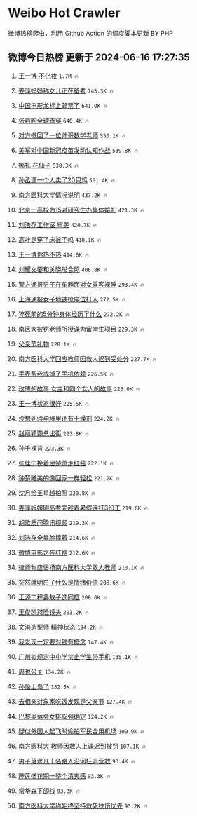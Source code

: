 # Weibo Hot Crawler 



微博热榜爬虫，利用 Github Action 的调度脚本更新 BY PHP 


## 微博今日热榜 更新于 2024-06-16 17:27:35 
1. [王一博 不化妆](https://s.weibo.com/weibo?q=%E7%8E%8B%E4%B8%80%E5%8D%9A%20%E4%B8%8D%E5%8C%96%E5%A6%86&t=31&band_rank=1&Refer=top) `1.7M 🔥` 

1. [姜萍妈妈称女儿正在备考](https://s.weibo.com/weibo?q=%E5%A7%9C%E8%90%8D%E5%A6%88%E5%A6%88%E7%A7%B0%E5%A5%B3%E5%84%BF%E6%AD%A3%E5%9C%A8%E5%A4%87%E8%80%83&t=31&band_rank=2&Refer=top) `743.3K 🔥` 

1. [中国电影龙标上邮票了](https://s.weibo.com/weibo?q=%23%E4%B8%AD%E5%9B%BD%E7%94%B5%E5%BD%B1%E9%BE%99%E6%A0%87%E4%B8%8A%E9%82%AE%E7%A5%A8%E4%BA%86%23&t=31&band_rank=3&Refer=top) `641.0K 🔥` 

1. [张若昀全球首穿](https://s.weibo.com/weibo?q=%23%E5%BC%A0%E8%8B%A5%E6%98%80%E5%85%A8%E7%90%83%E9%A6%96%E7%A9%BF%23&t=31&band_rank=4&Refer=top) `640.4K 🔥` 

1. [对方撤回了一位帅哥数学老师](https://s.weibo.com/weibo?q=%E5%AF%B9%E6%96%B9%E6%92%A4%E5%9B%9E%E4%BA%86%E4%B8%80%E4%BD%8D%E5%B8%85%E5%93%A5%E6%95%B0%E5%AD%A6%E8%80%81%E5%B8%88&t=31&band_rank=5&Refer=top) `550.1K 🔥` 

1. [美军对中国新冠疫苗发动认知作战](https://s.weibo.com/weibo?q=%23%E7%BE%8E%E5%86%9B%E5%AF%B9%E4%B8%AD%E5%9B%BD%E6%96%B0%E5%86%A0%E7%96%AB%E8%8B%97%E5%8F%91%E5%8A%A8%E8%AE%A4%E7%9F%A5%E4%BD%9C%E6%88%98%23&t=31&band_rank=6&Refer=top) `539.8K 🔥` 

1. [娜扎 花仙子](https://s.weibo.com/weibo?q=%E5%A8%9C%E6%89%8E%20%E8%8A%B1%E4%BB%99%E5%AD%90&t=31&band_rank=7&Refer=top) `538.3K 🔥` 

1. [孙丞潇一个人卖了20只鸡](https://s.weibo.com/weibo?q=%23%E5%AD%99%E4%B8%9E%E6%BD%87%E4%B8%80%E4%B8%AA%E4%BA%BA%E5%8D%96%E4%BA%8620%E5%8F%AA%E9%B8%A1%23&t=31&band_rank=8&Refer=top) `501.4K 🔥` 

1. [南方医科大学情况说明](https://s.weibo.com/weibo?q=%23%E5%8D%97%E6%96%B9%E5%8C%BB%E7%A7%91%E5%A4%A7%E5%AD%A6%E6%83%85%E5%86%B5%E8%AF%B4%E6%98%8E%23&t=31&band_rank=9&Refer=top) `437.2K 🔥` 

1. [北京一高校为15对研究生办集体婚礼](https://s.weibo.com/weibo?q=%23%E5%8C%97%E4%BA%AC%E4%B8%80%E9%AB%98%E6%A0%A1%E4%B8%BA15%E5%AF%B9%E7%A0%94%E7%A9%B6%E7%94%9F%E5%8A%9E%E9%9B%86%E4%BD%93%E5%A9%9A%E7%A4%BC%23&t=31&band_rank=10&Refer=top) `421.3K 🔥` 

1. [刘浩存工作室 审美](https://s.weibo.com/weibo?q=%E5%88%98%E6%B5%A9%E5%AD%98%E5%B7%A5%E4%BD%9C%E5%AE%A4%20%E5%AE%A1%E7%BE%8E&t=31&band_rank=11&Refer=top) `420.7K 🔥` 

1. [高叶是穿了床被子吗](https://s.weibo.com/weibo?q=%23%E9%AB%98%E5%8F%B6%E6%98%AF%E7%A9%BF%E4%BA%86%E5%BA%8A%E8%A2%AB%E5%AD%90%E5%90%97%23&t=31&band_rank=12&Refer=top) `418.1K 🔥` 

1. [王一博你热不热](https://s.weibo.com/weibo?q=%E7%8E%8B%E4%B8%80%E5%8D%9A%E4%BD%A0%E7%83%AD%E4%B8%8D%E7%83%AD&t=31&band_rank=13&Refer=top) `414.6K 🔥` 

1. [刘耀文要和关晓彤合照](https://s.weibo.com/weibo?q=%23%E5%88%98%E8%80%80%E6%96%87%E8%A6%81%E5%92%8C%E5%85%B3%E6%99%93%E5%BD%A4%E5%90%88%E7%85%A7%23&t=31&band_rank=14&Refer=top) `406.8K 🔥` 

1. [警方通报男子在车厢面对女乘客裸睡](https://s.weibo.com/weibo?q=%23%E8%AD%A6%E6%96%B9%E9%80%9A%E6%8A%A5%E7%94%B7%E5%AD%90%E5%9C%A8%E8%BD%A6%E5%8E%A2%E9%9D%A2%E5%AF%B9%E5%A5%B3%E4%B9%98%E5%AE%A2%E8%A3%B8%E7%9D%A1%23&t=31&band_rank=15&Refer=top) `293.4K 🔥` 

1. [上海通报女子地铁抢座位打人](https://s.weibo.com/weibo?q=%23%E4%B8%8A%E6%B5%B7%E9%80%9A%E6%8A%A5%E5%A5%B3%E5%AD%90%E5%9C%B0%E9%93%81%E6%8A%A2%E5%BA%A7%E4%BD%8D%E6%89%93%E4%BA%BA%23&t=31&band_rank=16&Refer=top) `272.5K 🔥` 

1. [猝死前的5分钟身体经历了什么](https://s.weibo.com/weibo?q=%23%E7%8C%9D%E6%AD%BB%E5%89%8D%E7%9A%845%E5%88%86%E9%92%9F%E8%BA%AB%E4%BD%93%E7%BB%8F%E5%8E%86%E4%BA%86%E4%BB%80%E4%B9%88%23&t=31&band_rank=17&Refer=top) `272.2K 🔥` 

1. [南医大被罚老师所授课为留学生项目](https://s.weibo.com/weibo?q=%23%E5%8D%97%E5%8C%BB%E5%A4%A7%E8%A2%AB%E7%BD%9A%E8%80%81%E5%B8%88%E6%89%80%E6%8E%88%E8%AF%BE%E4%B8%BA%E7%95%99%E5%AD%A6%E7%94%9F%E9%A1%B9%E7%9B%AE%23&t=31&band_rank=18&Refer=top) `229.3K 🔥` 

1. [父亲节礼物](https://s.weibo.com/weibo?q=%E7%88%B6%E4%BA%B2%E8%8A%82%E7%A4%BC%E7%89%A9&t=31&band_rank=19&Refer=top) `228.1K 🔥` 

1. [南方医科大学回应教师因救人迟到受处分](https://s.weibo.com/weibo?q=%23%E5%8D%97%E6%96%B9%E5%8C%BB%E7%A7%91%E5%A4%A7%E5%AD%A6%E5%9B%9E%E5%BA%94%E6%95%99%E5%B8%88%E5%9B%A0%E6%95%91%E4%BA%BA%E8%BF%9F%E5%88%B0%E5%8F%97%E5%A4%84%E5%88%86%23&t=31&band_rank=20&Refer=top) `227.7K 🔥` 

1. [手表帮我戒掉了手机依赖](https://s.weibo.com/weibo?q=%23%E6%89%8B%E8%A1%A8%E5%B8%AE%E6%88%91%E6%88%92%E6%8E%89%E4%BA%86%E6%89%8B%E6%9C%BA%E4%BE%9D%E8%B5%96%23&t=31&band_rank=21&Refer=top) `226.5K 🔥` 

1. [玫瑰的故事 女主和四个女人的故事](https://s.weibo.com/weibo?q=%E7%8E%AB%E7%91%B0%E7%9A%84%E6%95%85%E4%BA%8B%20%E5%A5%B3%E4%B8%BB%E5%92%8C%E5%9B%9B%E4%B8%AA%E5%A5%B3%E4%BA%BA%E7%9A%84%E6%95%85%E4%BA%8B&t=31&band_rank=22&Refer=top) `226.0K 🔥` 

1. [王一博状态很好](https://s.weibo.com/weibo?q=%E7%8E%8B%E4%B8%80%E5%8D%9A%E7%8A%B6%E6%80%81%E5%BE%88%E5%A5%BD&t=31&band_rank=23&Refer=top) `225.5K 🔥` 

1. [没想到验孕棒里还有干燥剂](https://s.weibo.com/weibo?q=%23%E6%B2%A1%E6%83%B3%E5%88%B0%E9%AA%8C%E5%AD%95%E6%A3%92%E9%87%8C%E8%BF%98%E6%9C%89%E5%B9%B2%E7%87%A5%E5%89%82%23&t=31&band_rank=24&Refer=top) `224.2K 🔥` 

1. [赵丽颖霸总出街](https://s.weibo.com/weibo?q=%23%E8%B5%B5%E4%B8%BD%E9%A2%96%E9%9C%B8%E6%80%BB%E5%87%BA%E8%A1%97%23&t=31&band_rank=25&Refer=top) `223.8K 🔥` 

1. [孙千裸背](https://s.weibo.com/weibo?q=%23%E5%AD%99%E5%8D%83%E8%A3%B8%E8%83%8C%23&t=31&band_rank=26&Refer=top) `223.3K 🔥` 

1. [张佳宁挽着屈楚萧走红毯](https://s.weibo.com/weibo?q=%23%E5%BC%A0%E4%BD%B3%E5%AE%81%E6%8C%BD%E7%9D%80%E5%B1%88%E6%A5%9A%E8%90%A7%E8%B5%B0%E7%BA%A2%E6%AF%AF%23&t=31&band_rank=27&Refer=top) `222.1K 🔥` 

1. [钟楚曦美的像回家一样轻松](https://s.weibo.com/weibo?q=%23%E9%92%9F%E6%A5%9A%E6%9B%A6%E7%BE%8E%E7%9A%84%E5%83%8F%E5%9B%9E%E5%AE%B6%E4%B8%80%E6%A0%B7%E8%BD%BB%E6%9D%BE%23&t=31&band_rank=28&Refer=top) `221.2K 🔥` 

1. [沈月给王星越拍照](https://s.weibo.com/weibo?q=%23%E6%B2%88%E6%9C%88%E7%BB%99%E7%8E%8B%E6%98%9F%E8%B6%8A%E6%8B%8D%E7%85%A7%23&t=31&band_rank=29&Refer=top) `220.8K 🔥` 

1. [姜萍姐姐刚高考完趁着暑假连打3份工](https://s.weibo.com/weibo?q=%23%E5%A7%9C%E8%90%8D%E5%A7%90%E5%A7%90%E5%88%9A%E9%AB%98%E8%80%83%E5%AE%8C%E8%B6%81%E7%9D%80%E6%9A%91%E5%81%87%E8%BF%9E%E6%89%933%E4%BB%BD%E5%B7%A5%23&t=31&band_rank=30&Refer=top) `219.8K 🔥` 

1. [胡歌质问腾讯视频](https://s.weibo.com/weibo?q=%23%E8%83%A1%E6%AD%8C%E8%B4%A8%E9%97%AE%E8%85%BE%E8%AE%AF%E8%A7%86%E9%A2%91%23&t=31&band_rank=31&Refer=top) `219.3K 🔥` 

1. [刘浩存全靠脸撑着](https://s.weibo.com/weibo?q=%E5%88%98%E6%B5%A9%E5%AD%98%E5%85%A8%E9%9D%A0%E8%84%B8%E6%92%91%E7%9D%80&t=31&band_rank=32&Refer=top) `214.6K 🔥` 

1. [微博电影之夜红毯](https://s.weibo.com/weibo?q=%E5%BE%AE%E5%8D%9A%E7%94%B5%E5%BD%B1%E4%B9%8B%E5%A4%9C%E7%BA%A2%E6%AF%AF&t=31&band_rank=33&Refer=top) `212.6K 🔥` 

1. [律师称应褒扬南方医科大学救人教师](https://s.weibo.com/weibo?q=%23%E5%BE%8B%E5%B8%88%E7%A7%B0%E5%BA%94%E8%A4%92%E6%89%AC%E5%8D%97%E6%96%B9%E5%8C%BB%E7%A7%91%E5%A4%A7%E5%AD%A6%E6%95%91%E4%BA%BA%E6%95%99%E5%B8%88%23&t=31&band_rank=34&Refer=top) `210.1K 🔥` 

1. [突然就明白了什么是情绪价值](https://s.weibo.com/weibo?q=%23%E7%AA%81%E7%84%B6%E5%B0%B1%E6%98%8E%E7%99%BD%E4%BA%86%E4%BB%80%E4%B9%88%E6%98%AF%E6%83%85%E7%BB%AA%E4%BB%B7%E5%80%BC%23&t=31&band_rank=35&Refer=top) `208.6K 🔥` 

1. [王源丁程鑫敖子逸同框](https://s.weibo.com/weibo?q=%23%E7%8E%8B%E6%BA%90%E4%B8%81%E7%A8%8B%E9%91%AB%E6%95%96%E5%AD%90%E9%80%B8%E5%90%8C%E6%A1%86%23&t=31&band_rank=36&Refer=top) `208.0K 🔥` 

1. [王俊凯怼脸镜头](https://s.weibo.com/weibo?q=%E7%8E%8B%E4%BF%8A%E5%87%AF%E6%80%BC%E8%84%B8%E9%95%9C%E5%A4%B4&t=31&band_rank=37&Refer=top) `203.2K 🔥` 

1. [文淇造型师 精神状态](https://s.weibo.com/weibo?q=%E6%96%87%E6%B7%87%E9%80%A0%E5%9E%8B%E5%B8%88%20%E7%B2%BE%E7%A5%9E%E7%8A%B6%E6%80%81&t=31&band_rank=38&Refer=top) `194.2K 🔥` 

1. [我发现一定要对钱有概念](https://s.weibo.com/weibo?q=%23%E6%88%91%E5%8F%91%E7%8E%B0%E4%B8%80%E5%AE%9A%E8%A6%81%E5%AF%B9%E9%92%B1%E6%9C%89%E6%A6%82%E5%BF%B5%23&t=31&band_rank=39&Refer=top) `147.4K 🔥` 

1. [广州拟规定中小学禁止学生带手机](https://s.weibo.com/weibo?q=%23%E5%B9%BF%E5%B7%9E%E6%8B%9F%E8%A7%84%E5%AE%9A%E4%B8%AD%E5%B0%8F%E5%AD%A6%E7%A6%81%E6%AD%A2%E5%AD%A6%E7%94%9F%E5%B8%A6%E6%89%8B%E6%9C%BA%23&t=31&band_rank=40&Refer=top) `135.1K 🔥` 

1. [周也公关](https://s.weibo.com/weibo?q=%E5%91%A8%E4%B9%9F%E5%85%AC%E5%85%B3&t=31&band_rank=41&Refer=top) `134.2K 🔥` 

1. [孙怡上岛了](https://s.weibo.com/weibo?q=%23%E5%AD%99%E6%80%A1%E4%B8%8A%E5%B2%9B%E4%BA%86%23&t=31&band_rank=42&Refer=top) `132.5K 🔥` 

1. [去相亲对象家吃饭发现是父亲节](https://s.weibo.com/weibo?q=%23%E5%8E%BB%E7%9B%B8%E4%BA%B2%E5%AF%B9%E8%B1%A1%E5%AE%B6%E5%90%83%E9%A5%AD%E5%8F%91%E7%8E%B0%E6%98%AF%E7%88%B6%E4%BA%B2%E8%8A%82%23&t=31&band_rank=43&Refer=top) `127.4K 🔥` 

1. [巴黎奥运会女排12强确定](https://s.weibo.com/weibo?q=%23%E5%B7%B4%E9%BB%8E%E5%A5%A5%E8%BF%90%E4%BC%9A%E5%A5%B3%E6%8E%9212%E5%BC%BA%E7%A1%AE%E5%AE%9A%23&t=31&band_rank=44&Refer=top) `124.2K 🔥` 

1. [疑似外国人起飞时偷拍军民合用机场](https://s.weibo.com/weibo?q=%23%E7%96%91%E4%BC%BC%E5%A4%96%E5%9B%BD%E4%BA%BA%E8%B5%B7%E9%A3%9E%E6%97%B6%E5%81%B7%E6%8B%8D%E5%86%9B%E6%B0%91%E5%90%88%E7%94%A8%E6%9C%BA%E5%9C%BA%23&t=31&band_rank=45&Refer=top) `109.9K 🔥` 

1. [南方医科大 教师因救人上课迟到被罚](https://s.weibo.com/weibo?q=%E5%8D%97%E6%96%B9%E5%8C%BB%E7%A7%91%E5%A4%A7%20%E6%95%99%E5%B8%88%E5%9B%A0%E6%95%91%E4%BA%BA%E4%B8%8A%E8%AF%BE%E8%BF%9F%E5%88%B0%E8%A2%AB%E7%BD%9A&t=31&band_rank=46&Refer=top) `107.1K 🔥` 

1. [男子落水几十名路人沿河狂追营救](https://s.weibo.com/weibo?q=%23%E7%94%B7%E5%AD%90%E8%90%BD%E6%B0%B4%E5%87%A0%E5%8D%81%E5%90%8D%E8%B7%AF%E4%BA%BA%E6%B2%BF%E6%B2%B3%E7%8B%82%E8%BF%BD%E8%90%A5%E6%95%91%23&t=31&band_rank=47&Refer=top) `93.4K 🔥` 

1. [睡莲盛花期一整个清爽感](https://s.weibo.com/weibo?q=%23%E7%9D%A1%E8%8E%B2%E7%9B%9B%E8%8A%B1%E6%9C%9F%E4%B8%80%E6%95%B4%E4%B8%AA%E6%B8%85%E7%88%BD%E6%84%9F%23&t=31&band_rank=48&Refer=top) `93.3K 🔥` 

1. [常华森下颌线](https://s.weibo.com/weibo?q=%23%E5%B8%B8%E5%8D%8E%E6%A3%AE%E4%B8%8B%E9%A2%8C%E7%BA%BF%23&t=31&band_rank=49&Refer=top) `93.3K 🔥` 

1. [南方医科大学称始终坚持救死扶伤优先](https://s.weibo.com/weibo?q=%23%E5%8D%97%E6%96%B9%E5%8C%BB%E7%A7%91%E5%A4%A7%E5%AD%A6%E7%A7%B0%E5%A7%8B%E7%BB%88%E5%9D%9A%E6%8C%81%E6%95%91%E6%AD%BB%E6%89%B6%E4%BC%A4%E4%BC%98%E5%85%88%23&t=31&band_rank=50&Refer=top) `93.2K 🔥` 

